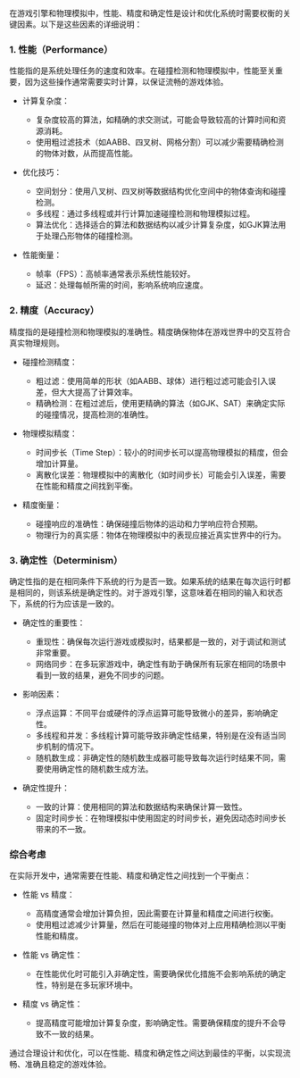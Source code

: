 在游戏引擎和物理模拟中，性能、精度和确定性是设计和优化系统时需要权衡的关键因素。以下是这些因素的详细说明：

### 1. 性能（Performance）

性能指的是系统处理任务的速度和效率。在碰撞检测和物理模拟中，性能至关重要，因为这些操作通常需要实时计算，以保证流畅的游戏体验。

- 计算复杂度：
  - 复杂度较高的算法，如精确的求交测试，可能会导致较高的计算时间和资源消耗。
  - 使用粗过滤技术（如AABB、四叉树、网格分割）可以减少需要精确检测的物体对数，从而提高性能。

- 优化技巧：
  - 空间划分：使用八叉树、四叉树等数据结构优化空间中的物体查询和碰撞检测。
  - 多线程：通过多线程或并行计算加速碰撞检测和物理模拟过程。
  - 算法优化：选择适合的算法和数据结构以减少计算复杂度，如GJK算法用于处理凸形物体的碰撞检测。

- 性能衡量：
  - 帧率（FPS）：高帧率通常表示系统性能较好。
  - 延迟：处理每帧所需的时间，影响系统响应速度。

### 2. 精度（Accuracy）

精度指的是碰撞检测和物理模拟的准确性。精度确保物体在游戏世界中的交互符合真实物理规则。

- 碰撞检测精度：
  - 粗过滤：使用简单的形状（如AABB、球体）进行粗过滤可能会引入误差，但大大提高了计算效率。
  - 精确检测：在粗过滤后，使用更精确的算法（如GJK、SAT）来确定实际的碰撞情况，提高检测的准确性。

- 物理模拟精度：
  - 时间步长（Time Step）：较小的时间步长可以提高物理模拟的精度，但会增加计算量。
  - 离散化误差：物理模拟中的离散化（如时间步长）可能会引入误差，需要在性能和精度之间找到平衡。

- 精度衡量：
  - 碰撞响应的准确性：确保碰撞后物体的运动和力学响应符合预期。
  - 物理行为的真实感：物体在物理模拟中的表现应接近真实世界中的行为。

### 3. 确定性（Determinism）

确定性指的是在相同条件下系统的行为是否一致。如果系统的结果在每次运行时都是相同的，则该系统是确定性的。对于游戏引擎，这意味着在相同的输入和状态下，系统的行为应该是一致的。

- 确定性的重要性：
  - 重现性：确保每次运行游戏或模拟时，结果都是一致的，对于调试和测试非常重要。
  - 网络同步：在多玩家游戏中，确定性有助于确保所有玩家在相同的场景中看到一致的结果，避免不同步的问题。

- 影响因素：
  - 浮点运算：不同平台或硬件的浮点运算可能导致微小的差异，影响确定性。
  - 多线程和并发：多线程计算可能导致非确定性结果，特别是在没有适当同步机制的情况下。
  - 随机数生成：非确定性的随机数生成器可能导致每次运行时结果不同，需要使用确定性的随机数生成方法。

- 确定性提升：
  - 一致的计算：使用相同的算法和数据结构来确保计算一致性。
  - 固定时间步长：在物理模拟中使用固定的时间步长，避免因动态时间步长带来的不一致。

### 综合考虑

在实际开发中，通常需要在性能、精度和确定性之间找到一个平衡点：

- 性能 vs 精度：
  - 高精度通常会增加计算负担，因此需要在计算量和精度之间进行权衡。
  - 使用粗过滤减少计算量，然后在可能碰撞的物体对上应用精确检测以平衡性能和精度。

- 性能 vs 确定性：
  - 在性能优化时可能引入非确定性，需要确保优化措施不会影响系统的确定性，特别是在多玩家环境中。

- 精度 vs 确定性：
  - 提高精度可能增加计算复杂度，影响确定性。需要确保精度的提升不会导致不一致的结果。

通过合理设计和优化，可以在性能、精度和确定性之间达到最佳的平衡，以实现流畅、准确且稳定的游戏体验。